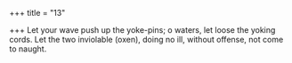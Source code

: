 +++
title = "13"

+++
Let your wave push up the yoke-pins; o waters, let loose the
yoking cords.
Let the two inviolable (oxen), doing no ill, without offense, not come to  naught.